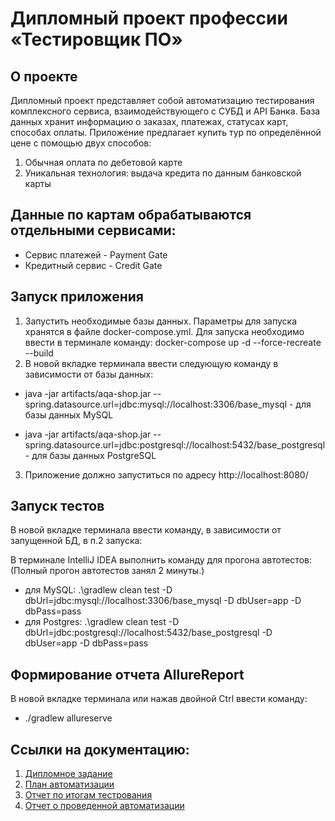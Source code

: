 # Дипломный проект профессии «Тестировщик ПО»

## О проекте
Дипломный проект представляет собой автоматизацию тестирования комплексного сервиса, взаимодействующего с СУБД и API Банка. База данных хранит информацию о заказах, платежах, статусах карт, способах оплаты. Приложение предлагает купить тур по определённой цене с помощью двух способов:

1. Обычная оплата по дебетовой карте
2. Уникальная технология: выдача кредита по данным банковской карты

## Данные по картам обрабатываются отдельными сервисами:

- Сервис платежей - Payment Gate
- Кредитный сервис - Credit Gate


## Запуск приложения
1. Запустить необходимые базы данных. Параметры для запуска хранятся в файле docker-compose.yml. Для запуска необходимо ввести в терминале команду: docker-compose up -d --force-recreate --build  
2. В новой вкладке терминала ввести следующую команду в зависимости от базы данных:

- java -jar artifacts/aqa-shop.jar --spring.datasource.url=jdbc:mysql://localhost:3306/base_mysql  - для базы данных MySQL

- java -jar artifacts/aqa-shop.jar --spring.datasource.url=jdbc:postgresql://localhost:5432/base_postgresql  - для базы данных PostgreSQL

3. Приложение должно запуститься по адресу http://localhost:8080/

## Запуск тестов
В новой вкладке терминала ввести команду, в зависимости от запущенной БД, в п.2 запуска:

В терминале IntelliJ IDEA выполнить команду для прогона автотестов: (Полный прогон автотестов занял 2 минуты.)
- для MySQL: .\gradlew clean test -D dbUrl=jdbc:mysql://localhost:3306/base_mysql -D dbUser=app -D dbPass=pass
- для Postgres: .\gradlew clean test -D dbUrl=jdbc:postgresql://localhost:5432/base_postgresql -D dbUser=app -D dbPass=pass


## Формирование отчета AllureReport
В новой вкладке терминала или нажав двойной Ctrl ввести команду:

- ./gradlew allureserve

## Ссылки на документацию:
1) [Дипломное задание](https://github.com/netology-code/qa-diploma/blob/master/README.md) 
2) [План автоматизации](https://github.com/TATYANA-QA42/Diplom-QA/blob/main/documentation/Plan.md)  
3) [Отчет по итогам тестрования](https://github.com/TATYANA-QA42/Diplom-QA/blob/main/documentation/Summary.md)  
4) [Отчет о проведенной автоматизации](https://github.com/TATYANA-QA42/Diplom-QA/blob/main/documentation/TestReport.md)  